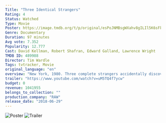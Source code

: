 ```yaml
---
Title: "Three Identical Strangers"
Rating: 4
Status: Watched
Type: Movie
Poster: https://image.tmdb.org/t/p/original/esPoJNMBsgWXahv8gILIl5K6sFk.jpg
Genre: Documentary
Duration: 97 minutes
Avg vote: 7.352
Popularity: 12.777
Cast: David Kellman, Robert Shafran, Edward Galland, Lawrence Wright
TMDB ID: 489988
Director: Tim Wardle
Tags: tvtracker, Movie
original_language: "en"
overview: "New York, 1980. Three complete strangers accidentally discover that they're identical triplets, separated at birth. The 19-year-olds' joyous reunion catapults them to international fame, but also unlocks an extraordinary and disturbing secret that goes beyond their own lives – and could transform our understanding of human nature forever."
trailer: "https://www.youtube.com/watch?v=uM5TQ4f7ycw"
budget: 0
revenue: 1041955
belongs_to_collection: ""
production_company: "RAW"
release_date: "2018-06-29"
---
```


![Poster](https://image.tmdb.org/t/p/original/esPoJNMBsgWXahv8gILIl5K6sFk.jpg)
![Trailer](https://www.youtube.com/watch?v=uM5TQ4f7ycw)